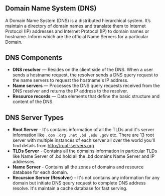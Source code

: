 # 
## Domain Name System (DNS)
A Domain Name System (DNS) is a distributed hierarchical system. It’s maintain a directory of domain names and translate them to Internet Protocol (IP) addresses and Internet Protocol (IP) to domain names or hostname. Inform which are the official Name Servers for a particular Domain.

## DNS Components

* **DNS resolver** — Resides on the client side of the DNS. When a user sends a hostname request, the resolver sends a DNS query request to the name servers to request the hostname's IP address.
* **Name servers** — Processes the DNS query requests received from the DNS resolver and returns the IP address to the resolver.
* **Resource records** — Data elements that define the basic structure and content of the DNS.

## DNS Server Types

* **Root Server** - It's contains information of all the TLDs and it's  server information like ``` .com .org .net .bd .edu .gov ``` etc. There are 13 root server with multiple instances of each server all over the world you'll find details from http://root-servers.org
* **TLDs Server** - Contains all the domains information in particular TLDs like Name Server of .bd hold all the .bd domains Name Server and IP addresses.
* **Name Server** - Contains all the zones of domains and resource database for each domain.
* **Recursion Server (Resolver)** - It's not contains any information for any domain but initiate DNS qeury request to complete DNS address resolve. It's maintain a cache database for fast serving.

